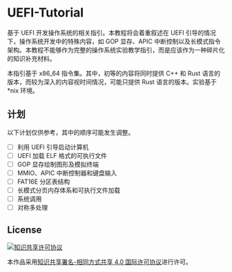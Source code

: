 # UEFI-Tutorial

基于 UEFI 开发操作系统的相关指引。本教程将会着重叙述在 UEFI 引导的情况下，操作系统开发中的特殊内容，如 GOP 显存、APIC 中断控制以及长模式指令架构。本教程不能够作为完整的操作系统实验教学指引，而是应该作为一种碎片化的知识补充材料。

本指引基于 x86_64 指令集。其中，初等的内容将同时提供 C++ 和 Rust 语言的版本，而较为深入的内容视时间情况，可能只提供 Rust 语言的版本。实验基于 \*nix 环境。

## 计划

以下计划仅供参考，其中的顺序可能发生调整。

- [ ] 利用 UEFI 引导启动计算机
- [ ] UEFI 加载 ELF 格式的可执行文件
- [ ] GOP 显存绘制图形及模拟终端
- [ ] MMIO、APIC 中断控制器和键盘输入
- [ ] FAT16E 分区表结构
- [ ] 长模式分页内存体系和可执行文件加载
- [ ] 系统调用
- [ ] 对称多处理

## License

[![知识共享许可协议](https://i.creativecommons.org/l/by-sa/4.0/88x31.png)](http://creativecommons.org/licenses/by-sa/4.0/)

本作品采用[知识共享署名-相同方式共享 4.0 国际许可协议](http://creativecommons.org/licenses/by-sa/4.0/)进行许可。
